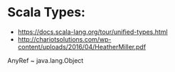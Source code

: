 # Scala Types: 

 - https://docs.scala-lang.org/tour/unified-types.html
 - http://chariotsolutions.com/wp-content/uploads/2016/04/HeatherMiller.pdf
 
 AnyRef ~ java.lang.Object
 
